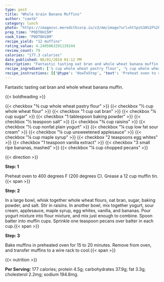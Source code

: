 ```yaml
---
type: post
title: "Whole Grain Banana Muffins"
author: "caetb"
category: lunch
photo: "https://imagesvc.meredithcorp.io/v3/mm/image?url=https%3A%2F%2Fimages.media-allrecipes.com%2Fuserphotos%2F586869.jpg"
prep_time: "P0DT0H15M"
cook_time: "P0DT0H18M"
recipe_yield: "12 muffins"
rating_value: 4.2405063291139244
review_count: 79
calories: "177.3 calories"
date_published: 06/01/2019 01:12 PM
description: "Fantastic tasting oat bran and whole wheat banana muffin."
recipe_ingredient: ['¾ cup whole wheat pastry flour', '½ cup whole wheat flour', '1 cup oat bran', '¼ cup sugar', '1 tablespoon baking powder', '½ teaspoon salt', '¾ cup raisins', '½ cup nonfat plain yogurt', '¼ cup low fat sour cream', '¼ cup unsweetened applesauce', '¼ cup maple syrup', '2 teaspoons egg whites', '1 teaspoon vanilla extract', '3 small ripe bananas, mashed', '¼ cup chopped pecans']
recipe_instructions: [{'@type': 'HowToStep', 'text': 'Preheat oven to 400 degrees F (200 degrees C). Grease a 12 cup muffin tin.\n'}, {'@type': 'HowToStep', 'text': 'In a large bowl, whisk together whole wheat flours, oat bran, sugar, baking powder, and salt. Stir in raisins. In another bowl, mix together yogurt, sour cream, applesauce, maple syrup, egg whites, vanilla, and bananas. Pour yogurt mixture into flour mixture, and mix just enough to combine. Spoon batter into muffin cups. Sprinkle one teaspoon pecans over batter in each cup.\n'}, {'@type': 'HowToStep', 'text': 'Bake muffins in preheated oven for 15 to 20 minutes. Remove from oven, and transfer muffins to a wire rack to cool.\n'}]
---
```


Fantastic tasting oat bran and whole wheat banana muffin. 

{{< boldheading >}}

{{< checkbox "¾ cup whole wheat pastry flour" >}}
{{< checkbox "½ cup whole wheat flour" >}}
{{< checkbox "1 cup oat bran" >}}
{{< checkbox "¼ cup sugar" >}}
{{< checkbox "1 tablespoon baking powder" >}}
{{< checkbox "½ teaspoon salt" >}}
{{< checkbox "¾ cup raisins" >}}
{{< checkbox "½ cup nonfat plain yogurt" >}}
{{< checkbox "¼ cup low fat sour cream" >}}
{{< checkbox "¼ cup unsweetened applesauce" >}}
{{< checkbox "¼ cup maple syrup" >}}
{{< checkbox "2 teaspoons egg whites" >}}
{{< checkbox "1 teaspoon vanilla extract" >}}
{{< checkbox "3 small ripe bananas, mashed" >}}
{{< checkbox "¼ cup chopped pecans" >}}


{{< direction >}}

**Step: 1**

Preheat oven to 400 degrees F (200 degrees C). Grease a 12 cup muffin tin.{{< span >}}

**Step: 2**

In a large bowl, whisk together whole wheat flours, oat bran, sugar, baking powder, and salt. Stir in raisins. In another bowl, mix together yogurt, sour cream, applesauce, maple syrup, egg whites, vanilla, and bananas. Pour yogurt mixture into flour mixture, and mix just enough to combine. Spoon batter into muffin cups. Sprinkle one teaspoon pecans over batter in each cup.{{< span >}}

**Step: 3**

Bake muffins in preheated oven for 15 to 20 minutes. Remove from oven, and transfer muffins to a wire rack to cool.{{< span >}}

{{< nutrition >}}

**Per Serving:** 177 calories; protein 4.5g; carbohydrates 37.9g; fat 3.3g; cholesterol 2.2mg; sodium 194.8mg.